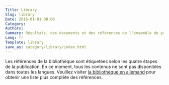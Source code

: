 ```yaml
---
Title: Library
Slug: library
Date: 2016-01-01 08:00
Category:
Authors:
Summary: Résultats, des documents et des références de l'ensemble du projet OGD Suisse et de tiers.
Lang: fr
Template: library
save_as: category/library/index.html
---
```


Les références de la bibliothèque sont étiquetées selon les quatre étapes de la publication. En ce moment, tous les contenus ne sont pas disponibles dans toutes les langues. Veuillez visiter [la bibliothèque en allemand](/de/category/library) pour obtenir une liste plus complète des références.
